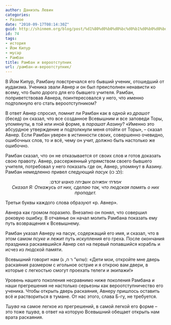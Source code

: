 ```yaml
---
author: Даниэль Левин
categories:
- Разное
date: "2010-09-17T08:14:30Z"
guid: http://shinmem.org/blog/post/%d1%80%d0%b0%d0%bc%d0%b1%d0%b0%d0%bd-%d0%b8-%d0%b2%d0%b5%d1%80%d0%be%d0%be%d1%82%d1%81%d1%82%d1%83%d0%bf%d0%bd%d0%b8%d0%ba
id: 74
tags:
- история
- Йом Кипур
- мусар
- Рамбан
title: Рамбан и вероотступник
url: /рамбан-и-вероотступник/
---
```

<!--more-->

В Йом Кипур, Рамбану повстречался его бывший ученик, отошедший от иудаизма. Ученика звали Авнер и он был преисполнен ненависти ко всему, что было дорого для его бывшего учителя. Рамбан, поприветствовав Авнера, поинтересовался у него, что именно подтолкнуло его стать вероотступником?

В ответ Авнер спросил, помнит ли Рамбан как в одной из _драшот_ (бесед) он сказал, что все созданное Всевышним и все заповеди Торы, упомянуты, в той или иной форме, в _парашат Аазину_? «Именно это абсурдное утверждение и подтолкнули меня отойти от Торы», &#8211; сказал Авнер. Если Рамбан уверен в истинности своих, совершенно очевидно, ошибочных слов, то и всё, чему он учит, должно быть настолько же ошибочно.

Рамбан сказал, что он не отказывается от своих слов и готов доказать свою правоту. Авнер, рассерженный упрямством своего бывшего учителя, потребовал у него показать где он, Авнер, упомянут в Аазину. Рамбан немедленно привел следующий _пасук_ (<span lang="he-IL" dir="rtl">לב כו</span>):

<p style="TEXT-ALIGN: center; FONT-STYLE: italic">
  <blockqoute lang="he-IL" dir="rtl">אמ<strong>ר</strong>תי אפ<strong>א</strong>יהם אש<strong>ב</strong>יתה מא<strong>נ</strong>וש זכ<strong>ר</strong>ם:</blockqoute> <br /><blockqoute>Сказал Я: Откажусь от них, сделаю так, что людская память о них пропадет.</blockqoute>
</p>

Третьи буквы каждого слова образуют «р. Авнер».

Авнера как громом поразило. Внезапно он понял, что совершил роковую ошибку. В отчаянье он начал молить Рамбана показать ему путь возвращения к Всевышнему.

Рамбан указал Авнеру на пасук, содержащий его имя, и сказал, что в этом самом _псуке_ и лежит путь искупления его греха. После окончания праздника раскаявшийся Авнер сел на первый попавшийся корабль и исчез из людской памяти.

Всевышний говорит нам (<span lang="he-IL" dir="rtl">שהש&#8221; ר ה, ג</span>): «Дети мои, откройте мне дверь раскаяния размером с игольное острие и я открою вам двери, в которые с легкостью смогут проехать телеги и экипажи!»

Уровень нашего поколения несравнимо ниже поколения Рамбана и наши прегрешения не настолько серьезны как вероотступничество его ученика. Чтобы открыть дверь раскаяния, Авнеру пришлось оставить всё и раствориться в тумане. От нас этого, слава Б-гу, не требуется.

_Тшува_ на самое легкое из прегрешений, в самой легкой его форме &#8211; это тоже _тшува_, в ответ на которую Всевышний обещает открыть нам врата раскаяния.